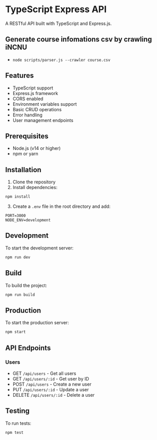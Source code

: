 # TypeScript Express API

A RESTful API built with TypeScript and Express.js.

## Generate course infomations csv by crawling iNCNU
- `node scripts/parser.js --crawler course.csv`

## Features

- TypeScript support
- Express.js framework
- CORS enabled
- Environment variables support
- Basic CRUD operations
- Error handling
- User management endpoints

## Prerequisites

- Node.js (v14 or higher)
- npm or yarn

## Installation

1. Clone the repository
2. Install dependencies:
```bash
npm install
```

3. Create a `.env` file in the root directory and add:
```
PORT=3000
NODE_ENV=development
```

## Development

To start the development server:

```bash
npm run dev
```

## Build

To build the project:

```bash
npm run build
```

## Production

To start the production server:

```bash
npm start
```

## API Endpoints

### Users

- GET `/api/users` - Get all users
- GET `/api/users/:id` - Get user by ID
- POST `/api/users` - Create a new user
- PUT `/api/users/:id` - Update a user
- DELETE `/api/users/:id` - Delete a user

## Testing

To run tests:

```bash
npm test
``` 
